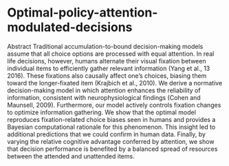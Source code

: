 # Optimal-policy-attention-modulated-decisions

Abstract
Traditional accumulation-to-bound decision-making models assume that all choice options are processed with equal attention. In real life decisions, however, humans alternate their visual fixation between individual items to efficiently gather relevant information (Yang et al., 13 2016). These fixations also causally affect one’s choices, biasing them toward the longer-fixated item (Krajbich et al., 2010). We derive a normative decision-making model in which attention enhances the reliability of information, consistent with neurophysiological findings (Cohen and Maunsell, 2009). Furthermore, our model actively controls fixation changes to optimize information gathering. We show that the optimal model reproduces fixation-related choice biases seen in humans and provides a Bayesian computational rationale for this phenomenon. This insight led to additional predictions that we could confirm in human data. Finally, by varying the relative cognitive advantage conferred by attention, we show that decision performance is benefited by a balanced spread of resources between the attended and unattended items.
